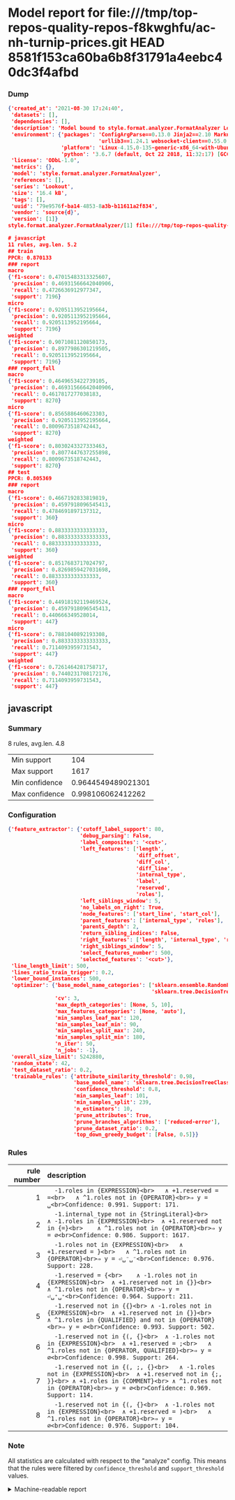 # Model report for file:///tmp/top-repos-quality-repos-f8kwghfu/ac-nh-turnip-prices.git HEAD 8581f153ca60ba6b8f31791a4eebc40dc3f4afbd

### Dump

```json
{'created_at': '2021-08-30 17:24:40',
 'datasets': [],
 'dependencies': [],
 'description': 'Model bound to style.format.analyzer.FormatAnalyzer Lookout analyzer.',
 'environment': {'packages': 'ConfigArgParse==0.13.0 Jinja2==2.10 MarkupSafe==1.1.1 PyStemmer==1.3.0 PyYAML==5.1 Pympler==0.5 SQLAlchemy==1.2.10 SQLAlchemy-Utils==0.33.3 asdf==2.3.2 bblfsh==2.12.7 boto==2.49.0 boto3==1.9.130 botocore==1.12.130 cachetools==2.0.1 certifi==2019.3.9 chardet==3.0.4 clint==0.5.1 docker==3.7.0 docker-pycreds==0.4.0 dulwich==0.19.11 grpcio==1.19.0 grpcio-tools==1.19.0 humanfriendly==4.16.1 humanize==0.5.1 idna==2.8 jmespath==0.9.4 jsonschema==2.6.0 lookout-sdk==0.4.1 lookout-sdk-ml==0.19.0 lookout-style==0.2.0 lz4==2.1.6 modelforge==0.12.1 numpy==1.16.2 packaging==19.0 pandas==0.22.0 pip==19.0.3 protobuf==3.7.0 psycopg2-binary==2.7.5 pygtrie==2.3 pyparsing==2.3.1 python-dateutil==2.8.0 python-igraph==0.7.1.post6 pytz==2019.1 requests==2.21.0 requirements-parser==0.2.0 scikit-learn==0.20.1 scikit-optimize==0.5.2 scipy==1.2.1 semantic-version==2.6.0 setuptools==40.8.0 six==1.12.0 smart-open==1.8.1 sourced-ml==0.8.2 spdx==2.5.0 stringcase==1.2.0 tabulate==0.8.2 tqdm==4.31.1 '
                             'urllib3==1.24.1 websocket-client==0.55.0 xxhash==1.3.0',
                 'platform': 'Linux-4.15.0-135-generic-x86_64-with-Ubuntu-18.04-bionic',
                 'python': '3.6.7 (default, Oct 22 2018, 11:32:17) [GCC 8.2.0]'},
 'license': 'ODbL-1.0',
 'metrics': {},
 'model': 'style.format.analyzer.FormatAnalyzer',
 'references': [],
 'series': 'Lookout',
 'size': '16.4 kB',
 'tags': [],
 'uuid': '79e9576f-ba14-4853-8a3b-b11611a2f834',
 'vendor': 'source{d}',
 'version': [1]}
style.format.analyzer.FormatAnalyzer/[1] file:///tmp/top-repos-quality-repos-f8kwghfu/ac-nh-turnip-prices.git 8581f153ca60ba6b8f31791a4eebc40dc3f4afbd

# javascript
11 rules, avg.len. 5.2
## train
PPCR: 0.870133
### report
macro
{'f1-score': 0.47015483313325607,
 'precision': 0.46931566642040906,
 'recall': 0.4726636912977347,
 'support': 7196}
micro
{'f1-score': 0.9205113952195664,
 'precision': 0.9205113952195664,
 'recall': 0.9205113952195664,
 'support': 7196}
weighted
{'f1-score': 0.9071081120850173,
 'precision': 0.8977986301219505,
 'recall': 0.9205113952195664,
 'support': 7196}
### report_full
macro
{'f1-score': 0.4649653422739105,
 'precision': 0.46931566642040906,
 'recall': 0.4617817277038183,
 'support': 8270}
micro
{'f1-score': 0.8565886460623303,
 'precision': 0.9205113952195664,
 'recall': 0.8009673518742443,
 'support': 8270}
weighted
{'f1-score': 0.8030243327333463,
 'precision': 0.8077447637255898,
 'recall': 0.8009673518742443,
 'support': 8270}
## test
PPCR: 0.805369
### report
macro
{'f1-score': 0.4667192833819819,
 'precision': 0.4597918096545413,
 'recall': 0.4784691897137312,
 'support': 360}
micro
{'f1-score': 0.8833333333333333,
 'precision': 0.8833333333333333,
 'recall': 0.8833333333333333,
 'support': 360}
weighted
{'f1-score': 0.8517683717024797,
 'precision': 0.8269859427031698,
 'recall': 0.8833333333333333,
 'support': 360}
### report_full
macro
{'f1-score': 0.44918192119469524,
 'precision': 0.4597918096545413,
 'recall': 0.440666349528014,
 'support': 447}
micro
{'f1-score': 0.7881040892193308,
 'precision': 0.8833333333333333,
 'recall': 0.7114093959731543,
 'support': 447}
weighted
{'f1-score': 0.7261464281758717,
 'precision': 0.7440231708172176,
 'recall': 0.7114093959731543,
 'support': 447}
```

## javascript
### Summary
8 rules, avg.len. 4.8

| | |
|-|-|
|Min support|104|
|Max support|1617|
|Min confidence|0.9644549489021301|
|Max confidence|0.998106062412262|

### Configuration

```json
{'feature_extractor': {'cutoff_label_support': 80,
                       'debug_parsing': False,
                       'label_composites': '<cut>',
                       'left_features': ['length',
                                         'diff_offset',
                                         'diff_col',
                                         'diff_line',
                                         'internal_type',
                                         'label',
                                         'reserved',
                                         'roles'],
                       'left_siblings_window': 5,
                       'no_labels_on_right': True,
                       'node_features': ['start_line', 'start_col'],
                       'parent_features': ['internal_type', 'roles'],
                       'parents_depth': 2,
                       'return_sibling_indices': False,
                       'right_features': ['length', 'internal_type', 'reserved', 'roles'],
                       'right_siblings_window': 5,
                       'select_features_number': 500,
                       'selected_features': '<cut>'},
 'line_length_limit': 500,
 'lines_ratio_train_trigger': 0.2,
 'lower_bound_instances': 500,
 'optimizer': {'base_model_name_categories': ['sklearn.ensemble.RandomForestClassifier',
                                              'sklearn.tree.DecisionTreeClassifier'],
               'cv': 3,
               'max_depth_categories': [None, 5, 10],
               'max_features_categories': [None, 'auto'],
               'min_samples_leaf_max': 120,
               'min_samples_leaf_min': 90,
               'min_samples_split_max': 240,
               'min_samples_split_min': 180,
               'n_iter': 50,
               'n_jobs': -1},
 'overall_size_limit': 5242880,
 'random_state': 42,
 'test_dataset_ratio': 0.2,
 'trainable_rules': {'attribute_similarity_threshold': 0.98,
                     'base_model_name': 'sklearn.tree.DecisionTreeClassifier',
                     'confidence_threshold': 0.8,
                     'min_samples_leaf': 101,
                     'min_samples_split': 239,
                     'n_estimators': 10,
                     'prune_attributes': True,
                     'prune_branches_algorithms': ['reduced-error'],
                     'prune_dataset_ratio': 0.2,
                     'top_down_greedy_budget': [False, 0.5]}}
```

### Rules

| rule number | description |
|----:|:-----|
| 1 | `  -1.roles in {EXPRESSION}<br>	∧ +1.reserved = =<br>	∧ ^1.roles not in {OPERATOR}<br>⇒ y = ␣<br>Confidence: 0.991. Support: 171.` |
| 2 | `  -1.internal_type not in {StringLiteral}<br>	∧ -1.roles in {EXPRESSION}<br>	∧ +1.reserved not in {=}<br>	∧ ^1.roles not in {OPERATOR}<br>⇒ y = ∅<br>Confidence: 0.986. Support: 1617.` |
| 3 | `  -1.roles not in {EXPRESSION}<br>	∧ +1.reserved = }<br>	∧ ^1.roles not in {OPERATOR}<br>⇒ y = ⏎␣⁻␣⁻<br>Confidence: 0.976. Support: 228.` |
| 4 | `  -1.reserved = {<br>	∧ -1.roles not in {EXPRESSION}<br>	∧ +1.reserved not in {}}<br>	∧ ^1.roles not in {OPERATOR}<br>⇒ y = ⏎␣⁺␣⁺<br>Confidence: 0.964. Support: 211.` |
| 5 | `  -1.reserved not in {{}<br>	∧ -1.roles not in {EXPRESSION}<br>	∧ +1.reserved not in {}}<br>	∧ ^1.roles in {QUALIFIED} and not in {OPERATOR}<br>⇒ y = ∅<br>Confidence: 0.993. Support: 502.` |
| 6 | `  -1.reserved not in {(, {}<br>	∧ -1.roles not in {EXPRESSION}<br>	∧ +1.reserved = ;<br>	∧ ^1.roles not in {OPERATOR, QUALIFIED}<br>⇒ y = ∅<br>Confidence: 0.998. Support: 264.` |
| 7 | `  -1.reserved not in {(, ;, {}<br>	∧ -1.roles not in {EXPRESSION}<br>	∧ +1.reserved not in {;, }}<br>	∧ +1.roles in {COMMENT}<br>	∧ ^1.roles not in {OPERATOR}<br>⇒ y = ∅<br>Confidence: 0.969. Support: 114.` |
| 8 | `  -1.reserved not in {(, {}<br>	∧ -1.roles not in {EXPRESSION}<br>	∧ +1.reserved = )<br>	∧ ^1.roles not in {OPERATOR}<br>⇒ y = ∅<br>Confidence: 0.976. Support: 104.` |

### Note
All statistics are calculated with respect to the "analyze" config. This means that the rules were filtered by
`confidence_threshold` and `support_threshold` values.

<details>
    <summary>Machine-readable report</summary>
```json
{"javascript": {"avg_rule_len": 4.75, "max_conf": 0.998106062412262, "max_support": 1617, "min_conf": 0.9644549489021301, "min_support": 104, "num_rules": 8}}
```
</details>
